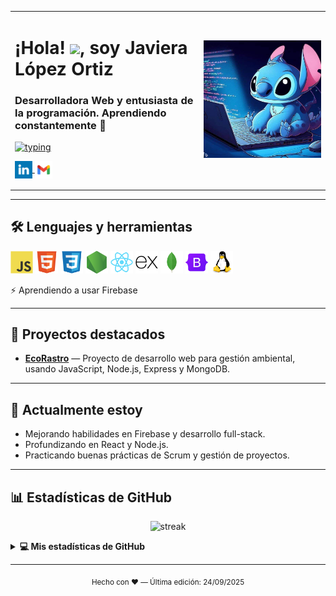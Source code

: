 <!-- README tipo Hero para Javiera Fernanda López Ortiz -->
<table>
 <tr>
<!-- Columna de texto -->
 <td valign="middle" width="60%">
   <h1> ¡Hola! <img src="https://media.giphy.com/media/hvRJCLFzcasrR4ia7z/giphy.gif" width="30">, soy Javiera López Ortiz</h1>
  <h3>Desarrolladora Web y entusiasta de la programación. Aprendiendo constantemente 🚀</h3>

 <!-- Typing animado -->
  <a href="https://github.com/DenverCoder1/readme-typing-svg">
  <img src="https://readme-typing-svg.herokuapp.com?lines=Desarrolladora+Web;Aprendiendo+Firebase;Siempre+aprendiendo&center=true&width=400&height=50&color=0dd1d1" alt="typing" />
  </a>

<!-- Badges / enlaces -->
  <p>
  <a href="https://www.linkedin.com/in/javiera-lopez-ortiz/" target="_blank">
  <img align="center" src="https://raw.githubusercontent.com/edent/SuperTinyIcons/master/images/svg/linkedin.svg" alt="linkedin" height="28" width="28"/>
   </a>
   <a href="mailto:lopezortizjavierafernanda@gmail.com" target="_blank">
   <img align="center" src="https://raw.githubusercontent.com/edent/SuperTinyIcons/master/images/svg/gmail.svg" alt="mail" height="28" width="28"/>
  </a>
   </p>
  </td>

  <!-- Columna de imagen/GIF -->
<td valign="middle" width="40%">
 <!-- Reemplaza TU_IMAGEN_URL_AQUI con tu imagen/GIF -->
  <img src="stitch.jpg" alt="Mi Imagen" width="200" />
  </td>
  </tr>
</table>

---

## 🛠️ Lenguajes y herramientas

<p align="left">
  <img src="https://raw.githubusercontent.com/devicons/devicon/master/icons/javascript/javascript-original.svg" alt="javascript" width="36" height="36"/>
  <img src="https://raw.githubusercontent.com/devicons/devicon/master/icons/html5/html5-original.svg" alt="html" width="36" height="36"/>
  <img src="https://raw.githubusercontent.com/devicons/devicon/master/icons/css3/css3-original.svg" alt="css" width="36" height="36"/>
  <img src="https://raw.githubusercontent.com/devicons/devicon/master/icons/nodejs/nodejs-original.svg" alt="nodejs" width="36" height="36"/>
  <img src="https://raw.githubusercontent.com/devicons/devicon/master/icons/react/react-original.svg" alt="react" width="36" height="36"/>
  <img src="https://raw.githubusercontent.com/devicons/devicon/master/icons/express/express-original.svg" alt="express" width="36" height="36"/>
  <img src="https://raw.githubusercontent.com/devicons/devicon/master/icons/mongodb/mongodb-original.svg" alt="mongodb" width="36" height="36"/>
  <img src="https://raw.githubusercontent.com/devicons/devicon/master/icons/bootstrap/bootstrap-original.svg" alt="bootstrap" width="36" height="36"/>
  <img src="https://raw.githubusercontent.com/devicons/devicon/master/icons/linux/linux-original.svg" alt="linux" width="36" height="36"/>
</p>

<p>
  ⚡ Aprendiendo a usar Firebase
</p>

---

## 📂 Proyectos destacados

- **[EcoRastro](https://github.com/lukitasdtd/EcoRastro)** — Proyecto de desarrollo web para gestión ambiental, usando JavaScript, Node.js, Express y MongoDB.

---

## 🌱 Actualmente estoy

- Mejorando habilidades en Firebase y desarrollo full-stack.
- Profundizando en React y Node.js.
- Practicando buenas prácticas de Scrum y gestión de proyectos.

---

## 📊 Estadísticas de GitHub

<p align="center">
  <img src="https://github-readme-streak-stats.herokuapp.com/?user=JavieraFernandaLopezOrtiz&theme=algolia" alt="streak" />
</p>

<details>
  <summary><b>💻 Mis estadísticas de GitHub</b></summary>
  <br/>
  <p align="center">
    <img src="https://github-readme-stats.vercel.app/api?username=JavieraFernandaLopezOrtiz&show_icons=true&count_private=true&theme=algolia" alt="github stats" />
    &nbsp;
    <img src="https://github-readme-stats.vercel.app/api/top-langs?username=JavieraFernandaLopezOrtiz&langs_count=8&layout=compact&theme=algolia" alt="top langs" />
  </p>
</details>

---

<p align="center">
  <sub>Hecho con ❤️ — Última edición: 24/09/2025</sub>
</p>
